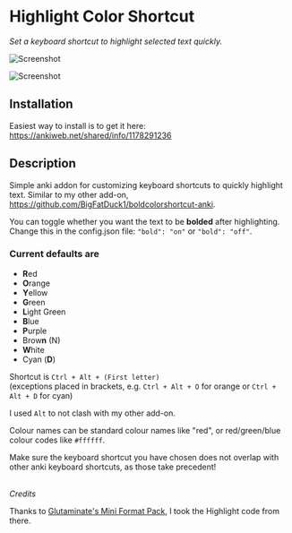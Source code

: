 # Highlight Color Shortcut

_Set a keyboard shortcut to highlight selected text quickly._

![Screenshot](https://github.com/BigFatDuck1/highlightcolorshortcut-anki/blob/master/images/screenshot.png)

![Screenshot](https://github.com/BigFatDuck1/highlightcolorshortcut-anki/blob/master/images/capture.gif)

## Installation

Easiest way to install is to get it here:
<https://ankiweb.net/shared/info/1178291236>

## Description

Simple anki addon for customizing keyboard shortcuts to quickly highlight text. Similar to my other add-on, <https://github.com/BigFatDuck1/boldcolorshortcut-anki>.

You can toggle whether you want the text to be **bolded** after highlighting.
Change this in the config.json file:
```"bold": "on"``` or ```"bold": "off"```.

### Current defaults are

* **R**ed
* **O**range
* **Y**ellow
* **G**reen
* **L**ight Green
* **B**lue
* **P**urple
* Brow**n** (N)
* **W**hite
* Cyan (**D**)

Shortcut is `Ctrl + Alt + (First letter)`
\
(exceptions placed in brackets, e.g. `Ctrl + Alt + O` for orange or `Ctrl + Alt + D` for cyan)

I used `Alt` to not clash with my other add-on.

Colour names can be standard colour names like "red", or red/green/blue colour codes like `#ffffff`.

Make sure the keyboard shortcut you have chosen does not overlap with other anki keyboard shortcuts, as those take precedent!

\
_Credits_

Thanks to [Glutaminate's Mini Format Pack](https://github.com/glutanimate/mini-format-pack/blob/master/src/mini_format_pack/main.py), I took the Highlight code from there.
